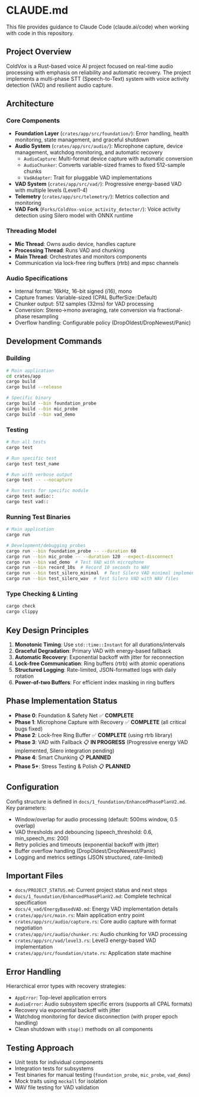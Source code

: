 # CLAUDE.md

This file provides guidance to Claude Code (claude.ai/code) when working with code in this repository.

## Project Overview

ColdVox is a Rust-based voice AI project focused on real-time audio processing with emphasis on reliability and automatic recovery. The project implements a multi-phase STT (Speech-to-Text) system with voice activity detection (VAD) and resilient audio capture.

## Architecture

### Core Components

- **Foundation Layer** (`crates/app/src/foundation/`): Error handling, health monitoring, state management, and graceful shutdown
- **Audio System** (`crates/app/src/audio/`): Microphone capture, device management, watchdog monitoring, and automatic recovery
  - `AudioCapture`: Multi-format device capture with automatic conversion
  - `AudioChunker`: Converts variable-sized frames to fixed 512-sample chunks
  - `VadAdapter`: Trait for pluggable VAD implementations
- **VAD System** (`crates/app/src/vad/`): Progressive energy-based VAD with multiple levels (Level1-4)
- **Telemetry** (`crates/app/src/telemetry/`): Metrics collection and monitoring
- **VAD Fork** (`Forks/ColdVox-voice_activity_detector/`): Voice activity detection using Silero model with ONNX runtime

### Threading Model

- **Mic Thread**: Owns audio device, handles capture
- **Processing Thread**: Runs VAD and chunking  
- **Main Thread**: Orchestrates and monitors components
- Communication via lock-free ring buffers (rtrb) and mpsc channels

### Audio Specifications

- Internal format: 16kHz, 16-bit signed (i16), mono
- Capture frames: Variable-sized (CPAL BufferSize::Default)
- Chunker output: 512 samples (32ms) for VAD processing
- Conversion: Stereo→mono averaging, rate conversion via fractional-phase resampling
- Overflow handling: Configurable policy (DropOldest/DropNewest/Panic)

## Development Commands

### Building
```bash
# Main application
cd crates/app
cargo build
cargo build --release

# Specific binary
cargo build --bin foundation_probe
cargo build --bin mic_probe
cargo build --bin vad_demo
```

### Testing
```bash
# Run all tests
cargo test

# Run specific test
cargo test test_name

# Run with verbose output
cargo test -- --nocapture

# Run tests for specific module
cargo test audio::
cargo test vad::
```

### Running Test Binaries
```bash
# Main application
cargo run

# Development/debugging probes
cargo run --bin foundation_probe -- --duration 60
cargo run --bin mic_probe -- --duration 120 --expect-disconnect
cargo run --bin vad_demo  # Test VAD with microphone
cargo run --bin record_10s  # Record 10 seconds to WAV
cargo run --bin test_silero_minimal  # Test Silero VAD minimal implementation
cargo run --bin test_silero_wav  # Test Silero VAD with WAV files
```

### Type Checking & Linting
```bash
cargo check
cargo clippy
```

## Key Design Principles

1. **Monotonic Timing**: Use `std::time::Instant` for all durations/intervals
2. **Graceful Degradation**: Primary VAD with energy-based fallback
3. **Automatic Recovery**: Exponential backoff with jitter for reconnection
4. **Lock-free Communication**: Ring buffers (rtrb) with atomic operations
5. **Structured Logging**: Rate-limited, JSON-formatted logs with daily rotation
6. **Power-of-two Buffers**: For efficient index masking in ring buffers

## Phase Implementation Status

- **Phase 0**: Foundation & Safety Net ✅ **COMPLETE**
- **Phase 1**: Microphone Capture with Recovery ✅ **COMPLETE** (all critical bugs fixed)
- **Phase 2**: Lock-free Ring Buffer ✅ **COMPLETE** (using rtrb library)
- **Phase 3**: VAD with Fallback 📋 **IN PROGRESS** (Progressive energy VAD implemented, Silero integration pending)
- **Phase 4**: Smart Chunking 📋 **PLANNED**
- **Phase 5+**: Stress Testing & Polish 📋 **PLANNED**

## Configuration

Config structure is defined in `docs/1_foundation/EnhancedPhasePlanV2.md`. Key parameters:
- Window/overlap for audio processing (default: 500ms window, 0.5 overlap)
- VAD thresholds and debouncing (speech_threshold: 0.6, min_speech_ms: 200)
- Retry policies and timeouts (exponential backoff with jitter)
- Buffer overflow handling (DropOldest/DropNewest/Panic)
- Logging and metrics settings (JSON structured, rate-limited)

## Important Files

- `docs/PROJECT_STATUS.md`: Current project status and next steps
- `docs/1_foundation/EnhancedPhasePlanV2.md`: Complete technical specification
- `docs/4_vad/EnergyBasedVAD.md`: Energy VAD implementation details
- `crates/app/src/main.rs`: Main application entry point
- `crates/app/src/audio/capture.rs`: Core audio capture with format negotiation
- `crates/app/src/audio/chunker.rs`: Audio chunking for VAD processing
- `crates/app/src/vad/level3.rs`: Level3 energy-based VAD implementation
- `crates/app/src/foundation/state.rs`: Application state machine

## Error Handling

Hierarchical error types with recovery strategies:
- `AppError`: Top-level application errors
- `AudioError`: Audio subsystem specific errors (supports all CPAL formats)
- Recovery via exponential backoff with jitter
- Watchdog monitoring for device disconnection (with proper epoch handling)
- Clean shutdown with `stop()` methods on all components

## Testing Approach

- Unit tests for individual components
- Integration tests for subsystems  
- Test binaries for manual testing (`foundation_probe`, `mic_probe`, `vad_demo`)
- Mock traits using `mockall` for isolation
- WAV file testing for VAD validation